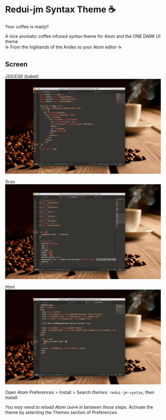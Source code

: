 # Redui-jm Syntax Theme :coffee:

Your coffee is ready!!  

A nice aromatic coffee infused syntax theme for Atom and the ONE DARK UI theme  
:coffee: From the highlands of the Andes to your Atom editor :coffee:

## Screen

JSX/ES6 (babel)
![Redui-jm screenshot](https://raw.githubusercontent.com/juanmnl/redui-jm-theme/master/coffee.png)  

Scss  
![Redui-jm screenshot](https://raw.githubusercontent.com/juanmnl/redui-jm-theme/master/scss.png)  

Html
![Redui-jm screenshot](https://raw.githubusercontent.com/juanmnl/redui-jm-theme/master/html.png)

Open Atom Preferences > Install > Search *themes*: `redui-jm-syntax`,
then Install.

*You may need to reload Atom `Cmd+R` in between these steps.*
Activate the theme by selecting the Themes section of Preferences.
